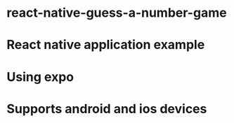 # react-native-guess-a-number-game

# React native application example

# Using expo

# Supports android and ios devices
